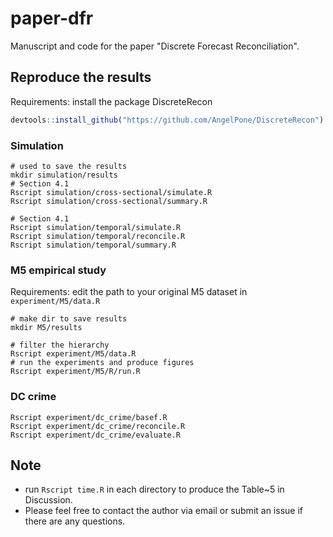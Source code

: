 # paper-dfr

Manuscript and code for the paper "Discrete Forecast Reconciliation".



## Reproduce the results

Requirements: install the package DiscreteRecon

```r
devtools::install_github("https://github.com/AngelPone/DiscreteRecon")
```

### Simulation

```shell
# used to save the results
mkdir simulation/results
# Section 4.1
Rscript simulation/cross-sectional/simulate.R
Rscript simulation/cross-sectional/summary.R

# Section 4.1
Rscript simulation/temporal/simulate.R
Rscript simulation/temporal/reconcile.R
Rscript simulation/temporal/summary.R
```


### M5 empirical study

Requirements: edit the path to your original M5 dataset in `experiment/M5/data.R`

```shell
# make dir to save results
mkdir M5/results

# filter the hierarchy
Rscript experiment/M5/data.R
# run the experiments and produce figures
Rscript experiment/M5/R/run.R
```

### DC crime 

```shell
Rscript experiment/dc_crime/basef.R
Rscript experiment/dc_crime/reconcile.R
Rscript experiment/dc_crime/evaluate.R
```


## Note

- run `Rscript time.R` in each directory to produce the Table~5 in Discussion.
- Please feel free to contact the author via email or submit an issue if there are any questions.
